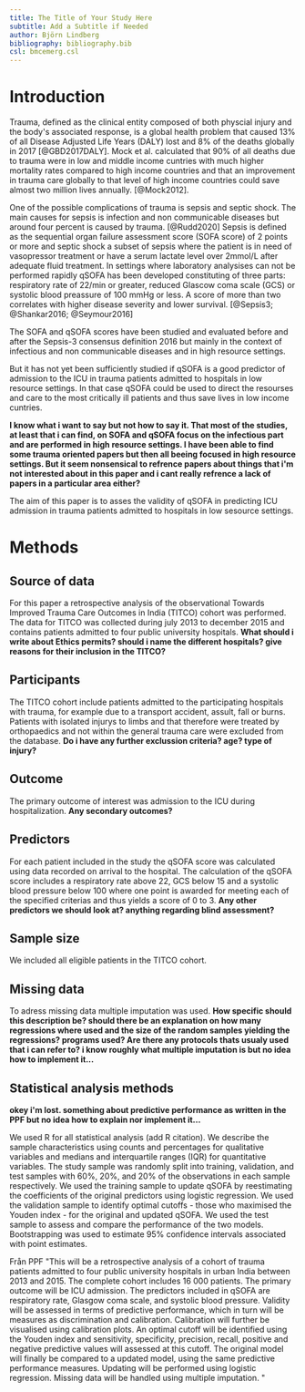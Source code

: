 ```yaml
---
title: The Title of Your Study Here
subtitle: Add a Subtitle if Needed
author: Björn Lindberg
bibliography: bibliography.bib
csl: bmcemerg.csl
---
```


<!-- *The study plan should be 3-4 pages long and written in
[markdown](https://rmarkdown.rstudio.com/) (like this
document).* -->

Introduction
============

<!--__TRAUMA IS A GLOBAL PROBLEM AND MORE SO IN LOW INCOME REGION:__--> 
Trauma, defined as the clinical entity composed of both physcial injury and the body's associated response, is a global health problem that caused 13% of all Disease Adjusted Life Years (DALY) lost and 8% of the deaths globally in 2017 [@GBD2017DALY]. <!-- https://www.thelancet.com/lancet/visualisations/gbd-compare --> Mock et al. calculated that 90% of all deaths due to trauma were in low and middle income cuntries with much higher mortality rates compared to high income countries and that an improvement in trauma care globally to that level of high income countries could save almost two million lives annually. [@Mock2012].

<!--__What is SOFA and qSOFA:__--> 
One of the possible complications of trauma is sepsis and septic shock. The main causes for sepsis is infection <!-- Isn't sepsis by definition caused by an infection? --> and non communicable diseases but around four percent is caused by trauma. [@Rudd2020] Sepsis is defined as the sequential organ failure assessment score (SOFA score) of 2 points or more and septic shock a subset of sepsis where the patient is in need of vasopressor treatment or have a serum lactate level over 2mmol/L after adequate fluid treatment<!-- It also needs to be caused by "a dysregulated host response to infection"-->. In settings where laboratory analysises can not be performed rapidly qSOFA has been developed constituting of three parts: respiratory rate of 22/min or greater, reduced Glascow coma scale (GCS) or systolic blood preassure of 100 mmHg or less<!-- As far as I remember qSOFA was developed using data from high income settings-->. A score of more than two correlates with higher disease severity and lower survival. [@Sepsis3; @Shankar2016; @Seymour2016]

The SOFA and qSOFA scores have been studied and evaluated before and after the Sepsis-3 consensus definition 2016 but mainly in the context of infectious and non communicable diseases and in high resource settings. 

<!-- There is a big gap here that you need to bridge. Why would it be evaluated in the context of ICU admission in trauma patients? I would recommend that you state what outcomes it has been used to predict and in what populations. You may then go on to stating that the predictors included in qSOFA are the same as in the Revised Trauma Score, but with fewer cutoffs, why it may be an attractive option. -->

But it has not yet been sufficiently studied if qSOFA is a good predictor of admission to the ICU in trauma patients admitted to hospitals in low resource settings. In that case qSOFA could be used to direct the resourses and care to the most critically ill patients and thus save lives in low income cuntries.

<!-- Has it been studied as a predictor of ICU-admission in non-septic patients in other settings?:-->
__I know what i want to say but not how to say it. That most of the studies, at least that i can find, on SOFA and qSOFA focus on the infectious part and are performed in high resource settings. I have been able to find some trauma oriented papers but then all beeing focused in high resource settings. But it seem nonsensical to refrence papers about things that i'm not interested about in this paper and i cant really refrence a lack of papers in a particular area either?__   

The aim of this paper is to asses the validity of qSOFA in predicting ICU admission in trauma patients admitted to hospitals in low sesource settings. <!-- End with the aim --> 

<!--*The background/introduction should summarise the scope of the problem,
what is known about the problem, what is not known, what specific
knowledge gap the study is supposed to fill and why this is
important. It should end be stating the aim of the study. The
background should be 4-5 paragraphs long and each paragraph should be
between 3-5 sentences. Strive to make the paragraphs about the same
length.* -->


Methods
=======

## Source of data

<!-- 
4a) Describe the study design or source of data (e.g., randomized trial, cohort, or
registry data), separately for the development and validation data sets, if applicable
4b) Specify the key study dates, including start of accrual; end of accrual; and, if
applicable, end of follow-up. 

This study involved an analysis of the observational cohort Towards Improved Trauma Care Outcomes in India (TITCO), for which data were collected before the conception of this study. Ethics committees at all participating centres approved the collation of the database and granted a waiver of consent for patients with trauma (Lokmanya Tilak Municipal General Hospital, IEC/11/13; King Edward Memorial Hospital, IEC(I)/OUT/222/14; Seth Sukhlal Karnani Memorial Hospital, IEC/279; All‐India Institute of Medical Sciences, IEC/NP‐279/2013 RP‐01/2013). The study was conducted using anonymized data, and was registered at ClinicalTrials.gov (NCT03069755) before the research was undertaken.

-->
For this paper a retrospective analysis of the observational Towards Improved Trauma Care Outcomes in India (TITCO) cohort was performed<!-- Cite the github repo with the data-->. The data for TITCO was collected during july 2013 to december 2015 and contains patients admitted to four public university hospitals. __What should i write about Ethics permits? should i name the different hospitals? give reasons for their inclusion in the TITCO?__ <!-- Look at the README in the data repository. There are information there that I think you should paraphrase, including the names of the hospitals and what type of hospitals they were. Regarding ethics it enough to state that this study is based on anonymous data and that approval therefore is not necessary-->


## Participants
<!-- 
5a) Specify key elements of the study setting (e.g., primary care, secondary care,
general population) including number and location of centres. [D;V]
5b) Describe eligibility criteria for participants. [D;V]
5c) Give details of treatments received, if relevant.  [D;V] NOT RELEVANT?
Patients included in the TITCO cohort were those presenting to one of the participating centres with traumatic injury following a transport accident, fall, assault, self‐harm or burn, and who were alive on arrival and admitted to the hospital for treatment. Patients with an isolated limb injury were excluded from the database as such patients are treated by orthopaedic surgeons and not within trauma care pathway, which comprises a first survey done by a surgical resident with an on‐call consultant surgeon and subsequent observation or surgery. Patients from the TITCO cohort who were aged 15 years or older and underwent surgical intervention within 24 h of arrival were included in this study.
-->

The TITCO cohort include patients admitted to the participating hospitals with trauma, for example due to a transport accident, assult, fall or burns. Patients with isolated injurys to limbs and that therefore were treated by orthopaedics and not within the general trauma care were excluded from the database. __Do i have any further exclussion criteria? age? type of injury?__ <!-- Look at the qSOFA publication to see if there are any age criteria there. If there were then I suggest we use the same.-->


## Outcome
<!--
6a) Clearly define the outcome that is predicted by the prediction model, including how
and when assessed. [D;V]
6b) Report any actions to blind assessment of the outcome to be predicted. [D;V] NOT RELEVANT? 
-->
The primary outcome of interest was admission to the ICU during hospitalization. __Any secondary outcomes?__

<!-- Regarding blinding, data on the outcome was collected after data on predictors, i.e. the outcome was not known (in the majority of cases at least, when the predictor data was collected. So in that way the data collectors were "blinded" to the outcome during data collection-->


## Predictors
<!--
7a) Clearly define all predictors used in developing or validating the multivariable
prediction model, including how and when they were measured. [D;V]
7b) Report any actions to blind assessment of predictors for the outcome and other
predictors. [D;V]
-->
For each patient included in the study the qSOFA score was calculated using data recorded on arrival to the hospital. The calculation of the qSOFA score includes a respiratory rate above 22, GCS below 15 and a systolic blood pressure below 100 where one point is awarded for meeting each of the specified criterias and thus yields a score of 0 to 3. __Any other predictors we should look at? anything regarding blind assessment?__

## Sample size
<!--
8) Explain how the study size was arrived at [D;V]
-->

We included all eligible patients in the TITCO cohort. 

## Missing data
<!--
9) Describe how missing data were handled (e.g., complete-case analysis, single
imputation, multiple imputation) with details of any imputation method. [D;V]
-->
To adress missing data multiple imputation was used. __How specific should this description be? should there be an explanation on how many regressions where used and the size of the random samples yielding the regressions? programs used? Are there any protocols thats usualy used that i can refer to? i know roughly what multiple imputation is but no idea how to implement it...__ 

<!-- Multiple imputation is quite advanced so I suggest we use a complete case analysis, i.e. we exclude patients with missing data-->


## Statistical analysis methods
<!--
10c. For validation, describe how the predictions were calculated. [V]
10d) Specify all measures used to assess model performance and, if relevant, to
compare multiple models [D;V]
10e. Describe any model updating (for example, recalibration) arising from the validation, if done. [V]
-->

__okey i'm lost. something about predictive performance as written in the PPF but no idea how to explain nor implement it...__

<!-- Start by writing what software we'll use -->

We used R for all statistical analysis (add R citation). We describe the sample characteristics using counts and percentages for qualitative variables and medians and interquartile ranges (IQR) for quantitative variables. The study sample was randomly split into training, validation, and test samples with 60%, 20%, and 20% of the observations in each sample respectively. We used the training sample to update qSOFA by reestimating the coefficients of the original predictors using logistic regression. We used the validation sample to identify optimal cutoffs - those who maximised the Youden index - for the original and updated qSOFA. We used the test sample to assess and compare the performance of the two models. Bootstrapping was used to estimate 95% confidence intervals associated with point estimates. 

<!-- Read other prediction model papers as well as methodological guides to see what domains of predictive performance that we want to look at -->

Från PPF "This will be a retrospective analysis of a cohort of trauma patients admitted to four public university hospitals in urban India between 2013 and 2015. The complete cohort includes 16 000 patients. The primary outcome will be ICU admission. The predictors included in qSOFA are respiratory rate, Glasgow coma scale, and systolic blood pressure. Validity will be assessed in terms of predictive performance, which in turn will be measures as discrimination and calibration. Calibration will further be visualised using calibration plots. An optimal cutoff will be identified using the Youden index and sensitivity, specificity, precision, recall, positive and negative predictive values will assessed at this cutoff. The original model will finally be compared to a updated model, using the same predictive performance measures. Updating will be performed using logistic regression. Missing data will be handled using multiple imputation. "


<!--*Refer to the appropriate reporting guideline for details. If you are
developing, updating or validating a clinical prediction model then
use
[TRIPOD](https://www.equator-network.org/reporting-guidelines/tripod-statement/). If
you are conducting an observational study, for example a cohort or
case control study in which you assess associations between some
exposure and an outcome then use
[STROBE](https://www.equator-network.org/reporting-guidelines/strobe/).*-->

